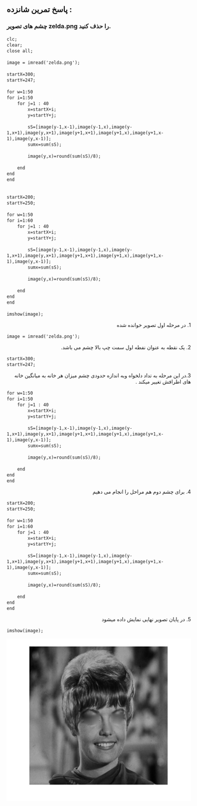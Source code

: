 
## پاسخ تمرین شانزده :
### چشم های تصویر zelda.png را حذف کنید.

````
clc;
clear;
close all;

image = imread('zelda.png');

startX=300;
startY=247;

for w=1:50
for i=1:50
    for j=1 : 40
        x=startX+i;
        y=startY+j;

        sS=[image(y-1,x-1),image(y-1,x),image(y-1,x+1),image(y,x+1),image(y+1,x+1),image(y+1,x),image(y+1,x-1),image(y,x-1)];
        sumx=sum(sS);
        
        image(y,x)=round(sum(sS)/8);

    end
end
end


startX=200;
startY=250;

for w=1:50
for i=1:60
    for j=1 : 40
        x=startX+i;
        y=startY+j;

        sS=[image(y-1,x-1),image(y-1,x),image(y-1,x+1),image(y,x+1),image(y+1,x+1),image(y+1,x),image(y+1,x-1),image(y,x-1)];
        sumx=sum(sS);
        
        image(y,x)=round(sum(sS)/8);

    end
end
end

imshow(image);
````

<div dir="rtl">
1. در مرحله اول تصویر خوانده شده
</div>

````
image = imread('zelda.png');
````
<div dir="rtl">
2. یک نقطه به عنوان نفطه اول سمت چپ بالا چشم می باشد.
</div>

````
startX=300;
startY=247;
````
<div dir="rtl">
  3.در این مرحله به تداد دلخواه وبه اندازه حدودی چشم میزان هر خانه به میانگین خانه های اطرافش تغییر میکند .
</div>

````
for w=1:50
for i=1:50
    for j=1 : 40
        x=startX+i;
        y=startY+j;

        sS=[image(y-1,x-1),image(y-1,x),image(y-1,x+1),image(y,x+1),image(y+1,x+1),image(y+1,x),image(y+1,x-1),image(y,x-1)];
        sumx=sum(sS);
        
        image(y,x)=round(sum(sS)/8);

    end
end
end
````
<div dir="rtl">
  4. برای چشم دوم هم مراحل را انجام می دهیم
</div>

````
startX=200;
startY=250;

for w=1:50
for i=1:60
    for j=1 : 40
        x=startX+i;
        y=startY+j;

        sS=[image(y-1,x-1),image(y-1,x),image(y-1,x+1),image(y,x+1),image(y+1,x+1),image(y+1,x),image(y+1,x-1),image(y,x-1)];
        sumx=sum(sS);
        
        image(y,x)=round(sum(sS)/8);

    end
end
end
````

<div dir="rtl">
5. در پایان تصویر نهایی نمایش داده میشود
</div>

````
imshow(image);
````

![Image of Yaktocat](result.jpg)
